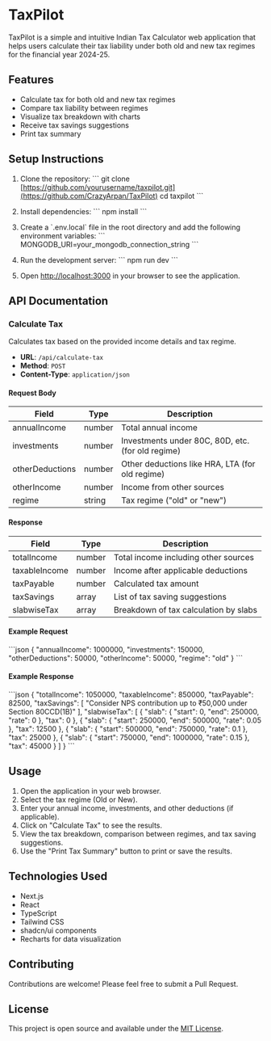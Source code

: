 # TaxPilot

TaxPilot is a simple and intuitive Indian Tax Calculator web application that helps users calculate their tax liability under both old and new tax regimes for the financial year 2024-25.

## Features

- Calculate tax for both old and new tax regimes
- Compare tax liability between regimes
- Visualize tax breakdown with charts
- Receive tax savings suggestions
- Print tax summary

## Setup Instructions

1. Clone the repository:
   \`\`\`
   git clone [https://github.com/yourusername/taxpilot.git](https://github.com/CrazyArpan/TaxPilot)
   cd taxpilot
   \`\`\`

2. Install dependencies:
   \`\`\`
   npm install
   \`\`\`

3. Create a \`.env.local\` file in the root directory and add the following environment variables:
   \`\`\`
   MONGODB_URI=your_mongodb_connection_string
   \`\`\`

4. Run the development server:
   \`\`\`
   npm run dev
   \`\`\`

5. Open [http://localhost:3000](http://localhost:3000) in your browser to see the application.

## API Documentation

### Calculate Tax

Calculates tax based on the provided income details and tax regime.

- **URL**: `/api/calculate-tax`
- **Method**: `POST`
- **Content-Type**: `application/json`

#### Request Body

| Field           | Type   | Description                                     |
|-----------------|--------|-------------------------------------------------|
| annualIncome    | number | Total annual income                             |
| investments     | number | Investments under 80C, 80D, etc. (for old regime)|
| otherDeductions | number | Other deductions like HRA, LTA (for old regime) |
| otherIncome     | number | Income from other sources                       |
| regime          | string | Tax regime ("old" or "new")                     |

#### Response

| Field         | Type   | Description                               |
|---------------|--------|-------------------------------------------|
| totalIncome   | number | Total income including other sources      |
| taxableIncome | number | Income after applicable deductions        |
| taxPayable    | number | Calculated tax amount                     |
| taxSavings    | array  | List of tax saving suggestions            |
| slabwiseTax   | array  | Breakdown of tax calculation by slabs     |

#### Example Request

\`\`\`json
{
  "annualIncome": 1000000,
  "investments": 150000,
  "otherDeductions": 50000,
  "otherIncome": 50000,
  "regime": "old"
}
\`\`\`

#### Example Response

\`\`\`json
{
  "totalIncome": 1050000,
  "taxableIncome": 850000,
  "taxPayable": 82500,
  "taxSavings": [
    "Consider NPS contribution up to ₹50,000 under Section 80CCD(1B)"
  ],
  "slabwiseTax": [
    { "slab": { "start": 0, "end": 250000, "rate": 0 }, "tax": 0 },
    { "slab": { "start": 250000, "end": 500000, "rate": 0.05 }, "tax": 12500 },
    { "slab": { "start": 500000, "end": 750000, "rate": 0.1 }, "tax": 25000 },
    { "slab": { "start": 750000, "end": 1000000, "rate": 0.15 }, "tax": 45000 }
  ]
}
\`\`\`

## Usage

1. Open the application in your web browser.
2. Select the tax regime (Old or New).
3. Enter your annual income, investments, and other deductions (if applicable).
4. Click on "Calculate Tax" to see the results.
5. View the tax breakdown, comparison between regimes, and tax saving suggestions.
6. Use the "Print Tax Summary" button to print or save the results.

## Technologies Used

- Next.js
- React
- TypeScript
- Tailwind CSS
- shadcn/ui components
- Recharts for data visualization

## Contributing

Contributions are welcome! Please feel free to submit a Pull Request.

## License

This project is open source and available under the [MIT License](LICENSE).

